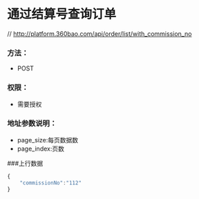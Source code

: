 # 通过结算号查询订单

// http://platform.360bao.com/api/order/list/with_commission_no

### 方法：
- POST

### 权限：
- 需要授权

### 地址参数说明：
- page_size:每页数据数
- page_index:页数

###上行数据
```javascript
{
    "commissionNo":"112"
}
```
